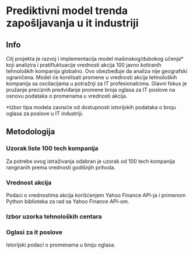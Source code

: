 # Prediktivni model trenda zapošljavanja u it industriji

## Info
Cilj projekta je razvoj i implementacija model mašinskog/dubokog učenja* koji analizira i pratifluktuacije  vrednosti akcija 100 javno kotiranih tehnoloških kompanija globalno. Ovo obezbeđuje da analiza nije geografski ograničena. Model će korelisati promene u vrednosti akcija tehnoloških kompanija sa oscilacijama u potražnji za IT profesionalcima. Glavni fokus je pružanje preciznih predviđanje promene broja oglasa za IT poslove na osnovu podataka o promenama u vrednosti akcija.

*Izbor tipa modela zavisiće od dostupnosti istorijskih podataka o broju oglasa za poslove u IT industriji.

## Metodologija

### Uzorak liste 100 tech kompanija
Za potrebe ovog istraživanja odabran je uzorak od 100 tech kompanija rangiranih prema vrednosti godišnjih prihoda.

### Vrednost akcija
Podaci o vrednostima akcija korišćenjem Yahoo Finance API-ja i primenom Python biblioteka za rad sa Yahoo Finance API-om.

### Izbor uzorka tehnoloških centara

### Oglasi za it poslove
Istorijski podaci o promenama u broju oglasa.

